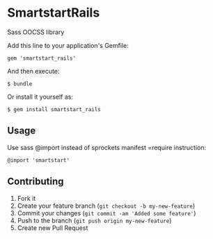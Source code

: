 # SmartstartRails
Sass OOCSS library

Add this line to your application's Gemfile:

    gem 'smartstart_rails'

And then execute:

    $ bundle

Or install it yourself as:

    $ gem install smartstart_rails

## Usage

Use sass @import instead of sprockets manifest =require instruction:

    @import 'smartstart'

## Contributing

1. Fork it
2. Create your feature branch (`git checkout -b my-new-feature`)
3. Commit your changes (`git commit -am 'Added some feature'`)
4. Push to the branch (`git push origin my-new-feature`)
5. Create new Pull Request


